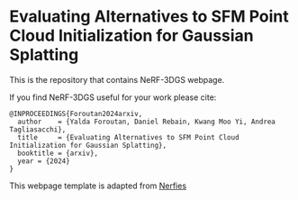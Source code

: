 # Evaluating Alternatives to SFM Point Cloud Initialization for Gaussian Splatting


This is the repository that contains NeRF-3DGS webpage.

If you find NeRF-3DGS useful for your work please cite:
```
@INPROCEEDINGS{Foroutan2024arxiv,
  author    = {Yalda Foroutan, Daniel Rebain, Kwang Moo Yi, Andrea Tagliasacchi},
  title     = {Evaluating Alternatives to SFM Point Cloud Initialization for Gaussian Splatting},
  booktitle = {arxiv},
  year = {2024}
}
```

This webpage template is adapted from <a href="https://github.com/nerfies/nerfies.github.io">Nerfies</a> 

